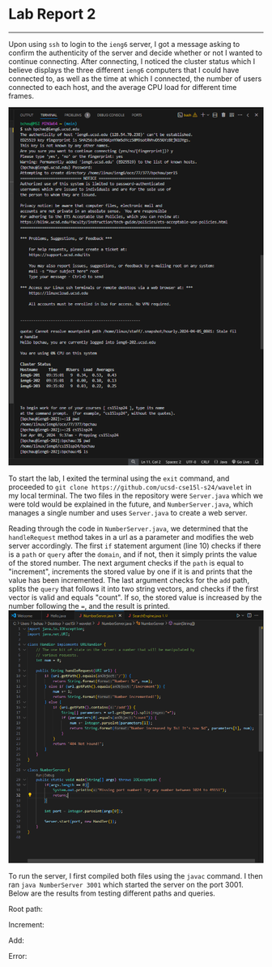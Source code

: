 # Lab Report 2
---
Upon using `ssh` to login to the `ieng6` server, I got a message asking to confirm the authenticity of the server and decide whether or not I wanted to continue connecting. After connecting, I noticed the cluster status which I believe displays the three different `ieng6` computers that I could have connected to, as well as the time at which I connected, the number of users connected to each host, and the average CPU load for different time frames.

![Login](/images/sshlogin.png)

To start the lab, I exited the terminal using the `exit` command, and proceeded to `git clone https://github.com/ucsd-cse15l-s24/wavelet` in my local terminal. The two files in the repository were 
`Server.java` which we were told would be explained in the future, and `NumberServer.java`, which manages a single number and uses `Server.java` to create a web server.  
  
Reading through the code in `NumberServer.java`, we determined that the `handleRequest` method takes in a url as a parameter and modifies the web server accordingly. The first `if` statement argument (line 10) checks if there is a `path` or `query` after the `domain`, and if not, then it simply prints the value of the stored number. The next argument checks if the `path` is equal to "increment", increments the stored value by one if it is and prints that the value has been incremented. The last argument checks for the `add` path, splits the `query` that follows it into two string vectors, and checks if the first vector is valid and equals "count". If so, the stored value is increased by the number following the `=`, and the result is printed.
![Login](/images/numberserver.png)
  
To run the server, I first compiled both files using the `javac` command. I then ran `java NumberServer 3001` which started the server on the port 3001. Below are the results from testing different paths and queries.

Root path:

Increment:

Add:

Error:

